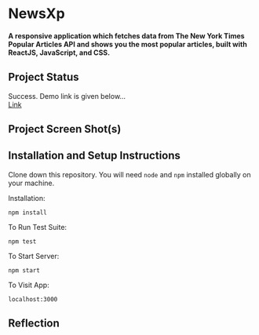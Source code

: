 # NewsXp
#### A responsive application which fetches data from The New York Times Popular Articles API and shows you the most popular articles, built with ReactJS, JavaScript, and CSS.
## Project Status
Success. Demo link is given below...
<br/>
<a href="https://newsxp.netlify.app/" target="_blank">Link</a>
## Project Screen Shot(s)
## Installation and Setup Instructions
Clone down this repository. You will need `node` and `npm` installed globally on your machine.

Installation:

`npm install`  

To Run Test Suite:  

`npm test`  

To Start Server:

`npm start`  

To Visit App:

`localhost:3000`  

## Reflection
